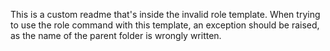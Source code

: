 This is a custom readme that's inside the invalid role template.
When trying to use the role command with this template, an exception should be raised,
as the name of the parent folder is wrongly written. 
